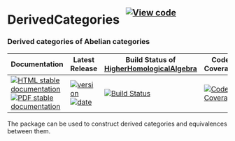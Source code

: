 <!-- BEGIN HEADER -->
# DerivedCategories&ensp;<sup><sup>[![View code][code-img]][code-url]</sup></sup>

### Derived categories of Abelian categories

| Documentation | Latest Release | Build Status of [HigherHomologicalAlgebra](/../../) | Code Coverage |
| ------------- | -------------- | ------------ | ------------- |
| [![HTML stable documentation][html-img]][html-url] [![PDF stable documentation][pdf-img]][pdf-url] | [![version][version-img]][version-url] [![date][date-img]][date-url] | [![Build Status][tests-img]][tests-url] | [![Code Coverage][codecov-img]][codecov-url] |

<!-- END HEADER -->

The package can be used to construct derived categories and equivalences between them.

<!-- BEGIN FOOTER -->
[html-img]: https://img.shields.io/badge/🔗%20HTML-stable-blue.svg
[html-url]: https://homalg-project.github.io/HigherHomologicalAlgebra/DerivedCategories/doc/chap0_mj.html

[pdf-img]: https://img.shields.io/badge/🔗%20PDF-stable-blue.svg
[pdf-url]: https://homalg-project.github.io/HigherHomologicalAlgebra/DerivedCategories/download_pdf.html

[version-img]: https://img.shields.io/endpoint?url=https://homalg-project.github.io/HigherHomologicalAlgebra/DerivedCategories/badge_version.json&label=🔗%20version&color=yellow
[version-url]: https://homalg-project.github.io/HigherHomologicalAlgebra/DerivedCategories/view_release.html

[date-img]: https://img.shields.io/endpoint?url=https://homalg-project.github.io/HigherHomologicalAlgebra/DerivedCategories/badge_date.json&label=🔗%20released%20on&color=yellow
[date-url]: https://homalg-project.github.io/HigherHomologicalAlgebra/DerivedCategories/view_release.html

[tests-img]: https://github.com/homalg-project/HigherHomologicalAlgebra/actions/workflows/Tests.yml/badge.svg?branch=master
[tests-url]: https://github.com/homalg-project/HigherHomologicalAlgebra/actions/workflows/Tests.yml?query=branch%3Amaster

[codecov-img]: https://codecov.io/gh/homalg-project/HigherHomologicalAlgebra/branch/master/graph/badge.svg?flag=DerivedCategories
[codecov-url]: https://codecov.io/gh/homalg-project/HigherHomologicalAlgebra/tree/master/DerivedCategories

[code-img]: https://img.shields.io/badge/-View%20code-blue?logo=github
[code-url]: https://github.com/homalg-project/HigherHomologicalAlgebra/tree/master/DerivedCategories#top
<!-- END FOOTER -->

